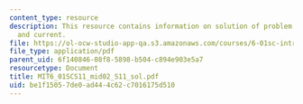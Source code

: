 ```yaml
---
content_type: resource
description: This resource contains information on solution of problem on voltage
  and current.
file: https://ol-ocw-studio-app-qa.s3.amazonaws.com/courses/6-01sc-introduction-to-electrical-engineering-and-computer-science-i-spring-2011/be1f15057de0ad444c62c7016175d510_MIT6_01SCS11_mid02_S11_sol.pdf
file_type: application/pdf
parent_uid: 6f140846-08f8-5898-b504-c894e903e5a7
resourcetype: Document
title: MIT6_01SCS11_mid02_S11_sol.pdf
uid: be1f1505-7de0-ad44-4c62-c7016175d510
---
```

